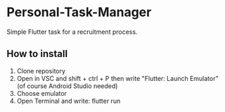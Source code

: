 # Personal-Task-Manager
Simple Flutter task for a recruitment process.
## How to install
1. Clone repository
2. Open in VSC and shift + ctrl + P then write "Flutter: Launch Emulator" (of course Android Studio needed)
3. Choose emulator
4. Open Terminal and write: flutter run